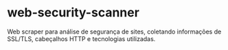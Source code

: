 # web-security-scanner
Web scraper para análise de segurança de sites, coletando informações de SSL/TLS, cabeçalhos HTTP e tecnologias utilizadas.
